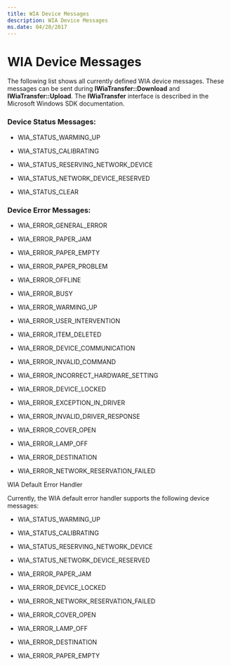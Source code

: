 ```yaml
---
title: WIA Device Messages
description: WIA Device Messages
ms.date: 04/20/2017
---
```


# WIA Device Messages


The following list shows all currently defined WIA device messages. These messages can be sent during **IWiaTransfer::Download** and **IWiaTransfer::Upload**. The **IWiaTransfer** interface is described in the Microsoft Windows SDK documentation.

### Device Status Messages:

-   WIA\_STATUS\_WARMING\_UP

-   WIA\_STATUS\_CALIBRATING

-   WIA\_STATUS\_RESERVING\_NETWORK\_DEVICE

-   WIA\_STATUS\_NETWORK\_DEVICE\_RESERVED

-   WIA\_STATUS\_CLEAR

### Device Error Messages:

-   WIA\_ERROR\_GENERAL\_ERROR

-   WIA\_ERROR\_PAPER\_JAM

-   WIA\_ERROR\_PAPER\_EMPTY

-   WIA\_ERROR\_PAPER\_PROBLEM

-   WIA\_ERROR\_OFFLINE

-   WIA\_ERROR\_BUSY

-   WIA\_ERROR\_WARMING\_UP

-   WIA\_ERROR\_USER\_INTERVENTION

-   WIA\_ERROR\_ITEM\_DELETED

-   WIA\_ERROR\_DEVICE\_COMMUNICATION

-   WIA\_ERROR\_INVALID\_COMMAND

-   WIA\_ERROR\_INCORRECT\_HARDWARE\_SETTING

-   WIA\_ERROR\_DEVICE\_LOCKED

-   WIA\_ERROR\_EXCEPTION\_IN\_DRIVER

-   WIA\_ERROR\_INVALID\_DRIVER\_RESPONSE

-   WIA\_ERROR\_COVER\_OPEN

-   WIA\_ERROR\_LAMP\_OFF

-   WIA\_ERROR\_DESTINATION

-   WIA\_ERROR\_NETWORK\_RESERVATION\_FAILED

WIA Default Error Handler

Currently, the WIA default error handler supports the following device messages:

-   WIA\_STATUS\_WARMING\_UP

-   WIA\_STATUS\_CALIBRATING

-   WIA\_STATUS\_RESERVING\_NETWORK\_DEVICE

-   WIA\_STATUS\_NETWORK\_DEVICE\_RESERVED

-   WIA\_ERROR\_PAPER\_JAM

-   WIA\_ERROR\_DEVICE\_LOCKED

-   WIA\_ERROR\_NETWORK\_RESERVATION\_FAILED

-   WIA\_ERROR\_COVER\_OPEN

-   WIA\_ERROR\_LAMP\_OFF

-   WIA\_ERROR\_DESTINATION

-   WIA\_ERROR\_PAPER\_EMPTY

 

 




